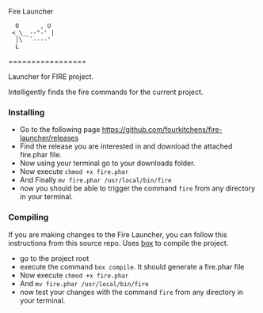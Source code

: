 Fire Launcher

```
  O      , U
 <_\__--"-' |
  |\  `----'
  L
```
=================

Launcher for FIRE project.  

Intelligently finds the fire commands for the current project. 

### Installing
- Go to the following page https://github.com/fourkitchens/fire-launcher/releases
- Find the release you are interested in and download the attached fire.phar file.
- Now using your terminal go to your downloads folder.
- Now execute `chmod +x fire.phar`
- And Finally `mv fire.phar /usr/local/bin/fire`
- now you should be able to trigger the command `fire` from any directory in your terminal.

### Compiling

If you are making changes to the Fire Launcher, you can follow this instructions from this source repo.
Uses [box](https://github.com/box-project/box) to compile the project.

- go to the project root
- execute the command ```box compile```. It should generate a fire.phar file
- Now execute `chmod +x fire.phar`
- And `mv fire.phar /usr/local/bin/fire`
- now test your changes with the command `fire` from any directory in your terminal.
